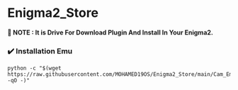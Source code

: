 # Enigma2_Store

**📣 NOTE : It is Drive For Download Plugin And Install In Your Enigma2.**


### ✔️ Installation Emu

```fish
python -c "$(wget https://raw.githubusercontent.com/MOHAMED19OS/Enigma2_Store/main/Cam_Emulator/installer.py -qO -)"
```